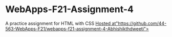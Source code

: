 # WebApps-F21-Assignment-4
A practice assignment for HTML with CSS
<a href=https://github.com/44-563-WebApps-F21/webapps-f21-assignment-4-Abhishikthdweeti >Hosted at"https://github.com/44-563-WebApps-F21/webapps-f21-assignment-4-Abhishikthdweeti"></a>
